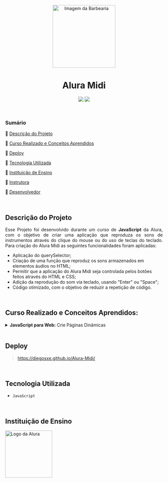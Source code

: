 <p align='center'><img height="200em" src="https://uploaddeimagens.com.br/images/004/329/978/original/bateria.png?1675548125#vitrinedev" alt="Imagem da Barbearia"></p>

<h1 align="center">Alura Midi</h1>

<p align="center">
  <img src="http://img.shields.io/static/v1?label=VSCode&message=1.73.1&color=blue&style=for-the-badge"/>
  <img src="http://img.shields.io/static/v1?label=STATUS&message=Concluido&color=GREEN&style=for-the-badge"/>
</p>
<br>

### Sumário 

🔹 [Descrição do Projeto](#descrição-do-projeto)

🔹 [Curso Realizado e Conceitos Aprendidos](#curso-realizado-e-conceitos-aprendidos)

🔹 [Deploy](#deploy)

🔹 [Tecnologia Utilizada](#tecnologia-utilizada)

🔹 [Instituição de Ensino](#instituição-de-ensino)

🔹 [Instrutora](#instrutora)

🔹 [Desenvolvedor](#desenvolvedor)

<br>

## Descrição do Projeto 

<p align="justify">Esse Projeto foi desenvolvido durante um curso de <strong>JavaScript</strong> da Alura, com o objetivo de criar uma aplicação que reproduza os sons de instrumentos através do clique do mouse ou do uso de teclas do teclado. Para criação do Alura Midi as seguintes funcionalidades foram aplicadas:</p>

- Aplicação do querySelector;
- Criação de uma função que reproduz os sons armazenados em elementos áudios no HTML;
- Permitir que a aplicação do Alura Midi seja controlada pelos botões feitos através do HTML e CSS;
- Adição da reprodução do som via teclado, usando "Enter" ou "Space";
- Código otimizado, com o objetivo de reduzir a repetição de código.

<br>

## Curso Realizado e Conceitos Aprendidos:

<details>
<summary><strong>JavaScript para Web:</strong> Crie Páginas Dinâmicas</summary>

- **Clicando no botão:**
    - Conhecemos a tag `audio` do HTML e como ela funciona, também como adicionar código JavaScript inline a partir do atributo `onclick` na tag `button`, e também como é a função `alert()` do JavaScript.
- **Conectar JS com HTML:**
    - Aprendemos porque devemos ter arquivos dedicados para cada linguagem, e a extensão **.js** para arquivos com JavaScript, porque chamamos o nosso arquivo principal de JavaScript de `main.js`, e também, como fazemos para inserir um arquivo .js dentro de uma página HTML com a tag `script`.
- **Buscar um elemento:**
    - Aprendemos os tipos de seletores que podemos usar no JavaScript (elemento, classe e id), como utilizar a função **querySelector** para selecionar os elementos da nossa página HTML. Vimos nesta aula a referência `document`, que representa o documento HTML dentro do JavaScript, e o significa o Reference Error e como solucionar, além de entender que o JavaScript é uma linguagem case sensitive, e uso do operador ponto final para entrar dentro de referências como o `document`, e que o ponto e virgula é opcional porém recomendado.
- **Play no JS:**
    - Como manipular a tag `<audio>` do HTML através do JavaScript, como selecionar um elemento a partir de um seletor de id e a reproduzir um som a partir da função `play()`. Além disso, viu também como os erros são apresentados na aba Console da ferramenta DevTools.
- **O que é uma função?:**
    - O que é uma função, para que servem, como declará-la e sua sintaxe básica. Além disso, viu que a ordem de execução de um código JavaScript importa, desde a inserção da tag `script` antes do fechamos da tag `</body>` no HTML até a ordem do código JavaScript dentro do seu próprio arquivo.
- **Clique no botão:**
    - A utilizar o `onclick` como atributo no JavaScript, e como atribuir uma função ao `onclcik` sem que esta função seja invocada imediatamente.
- **Lista de elementos:**
    - O que são os **comentários** de código e como utilizá-los para auxiliar durante a escrita da nossa aplicação. Vimos também uma alternativa ao `querySelector` quando necessário buscar muitos elementos, que é o **`querySelectorAll`**, que retorna uma lista (NodeList) com todos os elementos do seletor informado evitando a repetição de código.
- **Referências:**
    - Para que serve uma referência e como declaramos uma referência de valor **constante** no código.
- **Conhecendo listas:**
    - A estrutura de uma lista em JavaScript e como podemos acessar os elementos a partir dos **índices** com a sintaxe do colchetes.
- **Percorrendo uma lista:**
    - Como percorrer uma lista usando a estrutura de repetição `while`, a criar referências variáveis com `let`, e como incrementar o valor de uma variável, e criar uma condição para evitar o loop infinito, também conhecemos o atributo `length` contido nas listas que nos ajudou a obter dinamicamento o valor do tamanho de uma lista.
- **Função com parâmetros:**
    - Como declarar e utilizar **parâmetros** dentro de uma função que criamos, e o que é uma **função anônima** e o retorno `undefined` de uma função.
- **Textos dinâmicos:**
    - Como criar textos dinâmicos utilizando `template string` e como acessar as classes de um elemento através do atributo `classList`.
- **Repetição otimizada com For:**
    - Como é a estrutura de repetição `for` e como ela pode nos ajudar com um código mais limpo, além da forma de incrementar um valor de variável com o operador `++`.
- **Eventos no teclado:**
    - O que são eventos do teclado e como usá-los: `onkeydown` e `onkeyup`. Como adicionar e remover classes em um elemento HTML através do JavaScript, com as funções `add` e `remove` do `classList`.
- **Condições no código e operadores lógicos:**
    - O que é o objeto `event`, como declarar e acessar ele através do parâmetro de uma função atrelada a um evento. A estrutura condicional `if` e para que ele serve, além de conhecer o operador de igualdade `==`, estritamente igual (`===`), e o operador **or** (`||`).
- **Mais condições:**
    - A estruturas condicionais `if` e `else` juntas. O operador not equals (`!=`), operador lógico **and** (`&&`) e o valor `null`.
</details>

<br>

## Deploy

> https://diegosxe.github.io/Alura-Midi/
  
<br>
  
## Tecnologia Utilizada
  
- `JavaScript`
  
<br>

## Instituição de Ensino
  
[<img src="images/alura.png" alt="Logo da Alura" width=150>](https://www.alura.com.br/)

<br>
